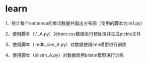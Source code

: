# learn
1、统计每个sentence的单词数量并画出分布图（使用的脚本为im1.py) 

2、使用脚本（t1_A.py）对train.csv数据进行预处理并生成pickle文件 

3、使用脚本（imdb_cnn_A.py）对数据使用cnn模型进行训练

4、使用脚本（bilstm_A.py）对数据使用bilstm模型进行训练

